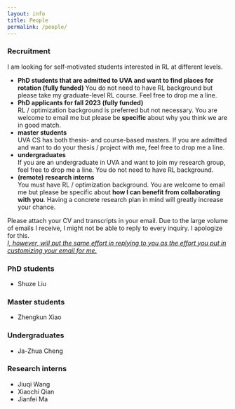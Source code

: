 ```yaml
---
layout: info
title: People 
permalink: /people/
---
```


### Recruitment

I am looking for self-motivated students interested in RL at different levels.

* **PhD students that are admitted to UVA and want to find places for rotation (fully funded)**
You do not need to have RL background but please take my graduate-level RL course. Feel free to drop me a line.
* **PhD applicants for fall 2023 (fully funded)**  
RL / optimization background is preferred but not necessary. You are welcome to email me but please be **specific** about why you think we are in good match. 
* **master students**  
UVA CS has both thesis- and course-based masters. If you are admitted and want to do your thesis / project with me, feel free to drop me a line.
* **undergraduates**  
If you are an undergraduate in UVA and want to join my research group, feel free to drop me a line. You do not need to have RL background.
* **(remote) research interns**  
    You must have RL / optimization background. You are welcome to email me but please be specific about **how I can benefit from collaborating with you**.
    Having a concrete research plan in mind will greatly increase your chance.

Please attach your CV and transcripts in your email. Due to the large volume of emails I receive, I might not be able to reply to every inquiry. I apologize for this.  
[*I, however, will put the same effort in replying to you as the effort you put in customizing your email for me.*](/blog/inquiry) 

### PhD students
* Shuze Liu

### Master students
* Zhengkun Xiao

### Undergraduates
* Ja-Zhua Cheng

### Research interns
* Jiuqi Wang  
* Xiaochi Qian  
* Jianfei Ma